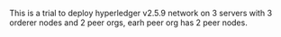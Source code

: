 This is a trial to deploy hyperledger v2.5.9 network on 3 servers with 3 orderer nodes and 2 peer orgs, earh peer org has 2 peer nodes.

